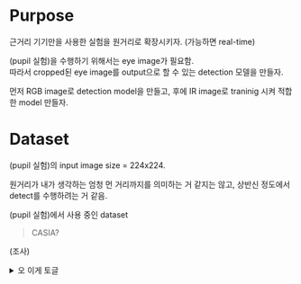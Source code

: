 # Purpose
근거리 기기만을 사용한 실험을 원거리로 확장시키자. (가능하면 real-time)   

(pupil 실험)을 수행하기 위해서는 eye image가 필요함.  
따라서 cropped된 eye image를 output으로 할 수 있는 detection 모델을 만들자.  

먼저 RGB image로 detection model을 만들고, 후에 IR image로 traninig 시켜 적합한 model 만들자.  

# Dataset
(pupil 실험)의 input image size = 224x224.  

원거리가 내가 생각하는 엄청 먼 거리까지를 의미하는 거 같지는 않고, 상반신 정도에서 detect를 수행하려는 거 같음.  

(pupil 실험)에서 사용 중인 dataset
> CASIA?

(조사)


<details>
  <summary>오 이게 토글</summary>

  숨겨진 내용입니다.  
  여러 줄도 가능하고, 마크다운 문법도 함께 쓸 수 있어요!

  - 리스트도 되고
  - **굵은 글씨**, _기울임_ 등도 다 됨!
</details>
